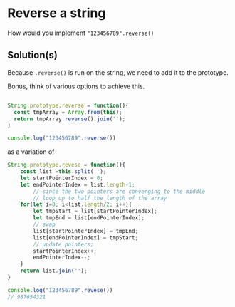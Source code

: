 # Reverse a string

How would you implement `"123456789".reverse()`

## Solution(s)

Because `.reverse()` is run on the string, we need to add it to the prototype. 

Bonus, think of various options to achieve this. 

```jsx

String.prototype.reverse = function(){
  const tmpArray = Array.from(this);
  return tmpArray.reverse().join('');
} 

console.log("123456789".reverse())
```

as a variation of 

```jsx
String.prototype.revese = function(){
    const list =this.split('');
    let startPointerIndex = 0;
    let endPointerIndex = list.length-1;
		// since the two pointers are converging to the middle
		// loop up to half the length of the array
    for(let i=0; i<list.length/2; i++){
        let tmpStart = list[startPointerIndex];
        let tmpEnd = list[endPointerIndex];
        // swap 
        list[startPointerIndex] = tmpEnd;
        list[endPointerIndex] = tmpStart;
        // update pointers;
        startPointerIndex++;
        endPointerIndex--;
    }
    return list.join('');
}

console.log("123456789".revese())
// 987654321
```